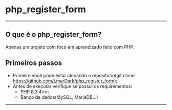 # php_register_form
---

## O que é o php_register_form?
Apenas um projeto com foco em aprendizado feito com PHP.

## Primeiros passos 
- Primeiro você pode estar clonando o repositório(git clone https://github.com/LmarDark/php_register_form);
- Antes de executar verifique se possui os requirementos:
   - PHP 8.3.4>=;
  - Banco de dados(MySQL, MariaDB...)

---


